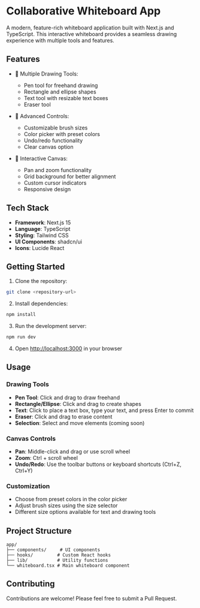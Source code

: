 # Collaborative Whiteboard App

A modern, feature-rich whiteboard application built with Next.js and TypeScript. This interactive whiteboard provides a seamless drawing experience with multiple tools and features.

## Features

- 🎨 Multiple Drawing Tools:
  - Pen tool for freehand drawing
  - Rectangle and ellipse shapes
  - Text tool with resizable text boxes
  - Eraser tool
  
- 🎯 Advanced Controls:
  - Customizable brush sizes
  - Color picker with preset colors
  - Undo/redo functionality
  - Clear canvas option

- 🔄 Interactive Canvas:
  - Pan and zoom functionality
  - Grid background for better alignment
  - Custom cursor indicators
  - Responsive design

## Tech Stack

- **Framework**: Next.js 15
- **Language**: TypeScript
- **Styling**: Tailwind CSS
- **UI Components**: shadcn/ui
- **Icons**: Lucide React

## Getting Started

1. Clone the repository:
```bash
git clone <repository-url>
```

2. Install dependencies:
```bash
npm install
```

3. Run the development server:
```bash
npm run dev
```

4. Open [http://localhost:3000](http://localhost:3000) in your browser

## Usage

### Drawing Tools

- **Pen Tool**: Click and drag to draw freehand
- **Rectangle/Ellipse**: Click and drag to create shapes
- **Text**: Click to place a text box, type your text, and press Enter to commit
- **Eraser**: Click and drag to erase content
- **Selection**: Select and move elements (coming soon)

### Canvas Controls

- **Pan**: Middle-click and drag or use scroll wheel
- **Zoom**: Ctrl + scroll wheel
- **Undo/Redo**: Use the toolbar buttons or keyboard shortcuts (Ctrl+Z, Ctrl+Y)

### Customization

- Choose from preset colors in the color picker
- Adjust brush sizes using the size selector
- Different size options available for text and drawing tools

## Project Structure

```
app/
├── components/     # UI components
├── hooks/         # Custom React hooks
├── lib/           # Utility functions
└── whiteboard.tsx # Main whiteboard component
```

## Contributing

Contributions are welcome! Please feel free to submit a Pull Request.
